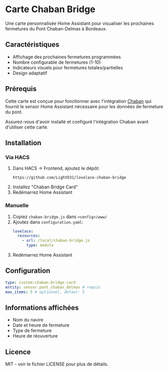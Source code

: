 # Carte Chaban Bridge 

Une carte personnalisée Home Assistant pour visualiser les prochaines fermetures du Pont Chaban-Delmas à Bordeaux.

## Caractéristiques
- Affichage des prochaines fermetures programmées
- Nombre configurable de fermetures (1-10)
- Indicateurs visuels pour fermetures totales/partielles 
- Design adaptatif

## Prérequis

Cette carte est conçue pour fonctionner avec l'intégration [Chaban](https://github.com/LightD31/Chaban) qui fournit le sensor Home Assistant nécessaire pour les données de fermeture du pont.

Assurez-vous d'avoir installé et configuré l'intégration Chaban avant d'utiliser cette carte.

## Installation

### Via HACS
1. Dans HACS → Frontend, ajoutez le dépôt:
   ```
   https://github.com/LightD31/lovelace-chaban-bridge
   ```
2. Installez "Chaban Bridge Card"
3. Redémarrez Home Assistant

### Manuelle
1. Copiez `chaban-bridge.js` dans `<config>/www/`
2. Ajoutez dans `configuration.yaml`:
   ```yaml
   lovelace:
     resources:
       - url: /local/chaban-bridge.js
         type: module
   ```
3. Redémarrez Home Assistant

## Configuration

```yaml
type: custom:chaban-bridge-card
entity: sensor.pont_chaban_delmas # requis
max_items: 5 # optionnel, défaut: 5
```

## Informations affichées
- Nom du navire
- Date et heure de fermeture 
- Type de fermeture
- Heure de réouverture

## Licence
MIT - voir le fichier LICENSE pour plus de détails.
